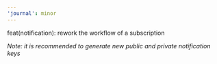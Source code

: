 ```yaml
---
'journal': minor
---
```


feat(notification): rework the workflow of a subscription

*Note: it is recommended to generate new public and private notification keys*
